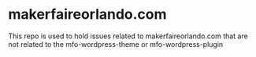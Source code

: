 # makerfaireorlando.com
This repo is used to hold issues related to makerfaireorlando.com that are not related to the mfo-wordpress-theme or mfo-wordpress-plugin
